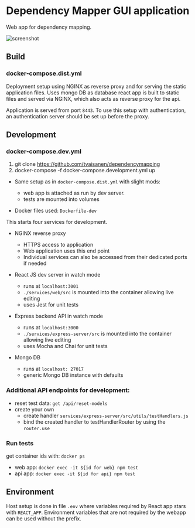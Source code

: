 # Dependency Mapper GUI application

Web app for dependency mapping.

![screenshot](https://github.com/tvaisanen/dependencymapping/raw/master/img/dependency-mapper-screen.png)

## Build

### docker-compose.dist.yml

Deployment setup using NGINX as reverse proxy and
for serving the static application files. 
Uses mongo DB as database
react app is built to static files and served via
NGINX, which also acts as reverse proxy for the api.

Application is served from port `8443`. To use this
setup with authentication, an authentication server
should be set up before the proxy.


## Development

### docker-compose.dev.yml

1. git clone https://github.com/tvaisanen/dependencymapping
2. docker-compose -f docker-compose.development.yml up

* Same setup as in `docker-compose.dist.yml` with slight mods:
    * web app is attached as run by dev server.
    * tests are mounted into volumes

* Docker files used: `Dockerfile-dev`


This starts four services for development.

* NGINX reverse proxy
    * HTTPS access to application
    * Web application uses this end point
    * Individual services can also be accessed from their dedicated ports if needed

* React JS dev server in watch mode
    - runs at `localhost:3001`
    - `./services/web/src` is mounted into the container allowing live editing
    - uses Jest for unit tests
    
* Express backend API in watch mode
    - runs at `localhost:3000`
    - `./services/express-server/src` is mounted into the container allowing live editing
    - uses Mocha and Chai for unit tests
    
* Mongo DB
    - runs at `localhost: 27017`
    - generic Mongo DB instance with defaults

### Additional API endpoints for development:
* reset test data: `get /api/reset-models`
* create your own 
    - create handler `services/express-server/src/utils/testHandlers.js`
    - bind the created handler to testHandlerRouter by using the `router.use`


### Run tests

get container ids with: `docker ps`

* web app: `docker exec -it ${id for web} npm test`
* api app: `docker exec -it ${id for api} npm test`

## Environment

Host setup is done in file `.env` where variables required
by React app stars with `REACT_APP`. Environment variables
that are not required by the webapp can be used without the prefix. 

